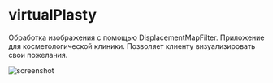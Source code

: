 # virtualPlasty

Обработка изображения c помощью DisplacementMapFilter. Приложение для косметологической клиники. Позволяет клиенту визуализировать свои пожелания.

![screenshot](https://st.fl.ru/users/Simplifier/upload/f_67750dac99fdd9a5.jpg)
